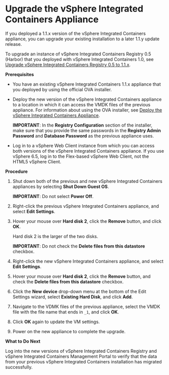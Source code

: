 # Upgrade the vSphere Integrated Containers Appliance # 

If you deployed a 1.1.x version of the vSphere Integrated Containers appliance, you can upgrade your existing installation to a later 1.1.y update release.

To upgrade an instance of vSphere Integrated Containers Registry 0.5 (Harbor) that you deployed with vSphere Integrated Containers 1.0, see [Upgrade vSphere Integrated Containers Registry 0.5 to 1.1.x](upgrade_registry.md).

**Prerequisites**

- You have an existing vSphere Integrated Containers 1.1.x appliance that you deployed by using the official OVA installer.
- Deploy the new version of the vSphere Integrated Containers appliance to a location in which it can access the VMDK files of the previous appliance. For information about using the OVA installer, see [Deploy the vSphere Integrated Containers Appliance](deploy_vic_appliance.md). 

   **IMPORTANT**: In the **Registry Configuration** section of the installer, make sure that you provide the same passwords in the **Registry Admin Password** and **Database Password** as the previous appliance uses. 

- Log in to a vSphere Web Client instance from which you can access both versions of the vSphere Integrated Containers appliance. If you use vSphere 6.5, log in to the Flex-based vSphere Web Client, not the HTML5 vSphere Client.

**Procedure**

1. Shut down both of the previous and new vSphere Integrated Containers appliances by selecting **Shut Down Guest OS**.

   **IMPORTANT**: Do not select **Power Off**.
4. Right-click the previous vSphere Integrated Containers appliance, and select **Edit Settings**.
5. Hover your mouse over **Hard disk 2**, click the **Remove** button, and click **OK**.

   Hard disk 2 is the larger of the two disks.
   
   **IMPORTANT**: Do not check the **Delete files from this datastore** checkbox.
5. Right-click the new vSphere Integrated Containers appliance, and select **Edit Settings**.
5. Hover your mouse over **Hard disk 2**, click the **Remove** button, and check the **Delete files from this datastore** checkbox.
5. Click the **New device** drop-down menu at the bottom of the Edit Settings wizard, select **Existing Hard Disk**, and click **Add**.
6. Navigate to the VDMK files of the previous appliance, select the VMDK file with the file name that ends in `_1`, and click **OK**.
7. Click **OK** again to update the VM settings.
9. Power on the new appliance to complete the upgrade.

**What to Do Next**

Log into the new versions of vSphere Integrated Containers Registry and vSphere Integrated Containers Management Portal to verify that the data from your previous vSphere Integrated Containers installation has migrated successfully.